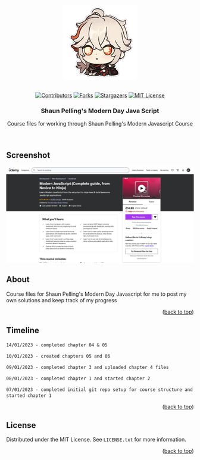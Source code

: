 <a name="readme-top"></a>

<!-- PROJECT LOGO -->
<br />
<div align="center">
    <img src="imgs/200w.gif" alt="Logo">
  </a>
  <br />
  <br />

[![Contributors][contributors-shield]][contributors-url]
[![Forks][forks-shield]][forks-url]
[![Stargazers][stars-shield]][stars-url]
[![MIT License][license-shield]][license-url]

<h3 align="center">Shaun Pelling's Modern Day Java Script</h3>

  <p align="center">
    Course files for working through Shaun Pelling's Modern Javascript Course
    <br />
    <br />
    <br />
  </p>
</div>

<!-- SCREENSHOT -->

## Screenshot

<div align="center">
    <img src="./imgs/screenshot.png" alt="Logo">
</div>

<!-- ABOUT -->

## About

Course files for Shaun Pelling's Modern Day Javascript for me to post my own solutions and keep track of my progress

<p align="right">(<a href="#readme-top">back to top</a>)</p>

<!-- TIMELINE -->

## Timeline
```
14/01/2023 - completed chapter 04 & 05
```

```
10/01/2023 - created chapters 05 and 06
```

```
09/01/2023 - completed chapter 3 and uploaded chapter 4 files
```

```
08/01/2023 - completed chapter 1 and started chapter 2
```

```
07/01/2023 - completed initial git repo setup for course structure and started chapter 1
```

<p align="right">(<a href="#readme-top">back to top</a>)</p>

<!-- LICENSE -->

## License

Distributed under the MIT License. See `LICENSE.txt` for more information.

<p align="right">(<a href="#readme-top">back to top</a>)</p>

<!-- MARKDOWN LINKS & IMAGES -->
<!-- https://www.markdownguide.org/basic-syntax/#reference -->

[contributors-shield]: https://img.shields.io/github/contributors/sedaryildirim/shaun-pelling-modern-javascript.svg?style=for-the-badge
[contributors-url]: https://github.com/sedaryildirim/shaun-pelling-modern-javascript/graphs/contributors
[forks-shield]: https://img.shields.io/github/forks/sedaryildirim/shaun-pelling-modern-javascript.svg?style=for-the-badge
[forks-url]: https://github.com/sedaryildirim/shaun-pelling-modern-javascript/network/members
[stars-shield]: https://img.shields.io/github/stars/sedaryildirim/shaun-pelling-modern-javascript.svg?style=for-the-badge
[stars-url]: https://github.com/sedaryildirim/shaun-pelling-modern-javascript/stargazers
[license-shield]: https://img.shields.io/github/license/sedaryildirim/shaun-pelling-modern-javascript?label=license&style=for-the-badge
[license-url]: https://github.com/sedaryildirim/shaun-pelling-modern-javascript/blob/main/LICENSE
[product-screenshot]: ./imgs/screenshot.png
